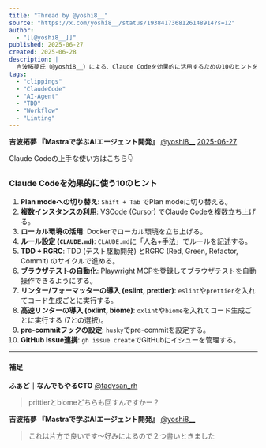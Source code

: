 ```yaml
---
title: "Thread by @yoshi8__"
source: "https://x.com/yoshi8__/status/1938417368126148914?s=12"
author:
  - "[[@yoshi8__]]"
published: 2025-06-27
created: 2025-06-28
description: |
  吉波拓夢氏（@yoshi8__）による、Claude Codeを効果的に活用するための10のヒントをまとめたXのスレッド。
tags:
  - "clippings"
  - "ClaudeCode"
  - "AI-Agent"
  - "TDD"
  - "Workflow"
  - "Linting"
---
```

**吉波拓夢 『Mastraで学ぶAIエージェント開発』** [@yoshi8__](https://x.com/yoshi8__) [2025-06-27](https://x.com/yoshi8__/status/1938417368126148914/history)

Claude Codeの上手な使い方はこちら👇

### Claude Codeを効果的に使う10のヒント

1. **Plan modeへの切り替え**: `Shift + Tab` でPlan modeに切り替える。
2. **複数インスタンスの利用**: VSCode (Cursor) でClaude Codeを複数立ち上げる。
3. **ローカル環境の活用**: Dockerでローカル環境を立ち上げる。
4. **ルール設定 (`CLAUDE.md`)**: `CLAUDE.md`に「人名+手法」でルールを記述する。
5. **TDD + RGRC**: TDD (テスト駆動開発) とRGRC (Red, Green, Refactor, Commit) のサイクルで進める。
6. **ブラウザテストの自動化**: Playwright MCPを登録してブラウザテストを自動操作できるようにする。
7. **リンター/フォーマッターの導入 (eslint, prettier)**: `eslint`や`prettier`を入れてコード生成ごとに実行する。
8. **高速リンターの導入 (oxlint, biome)**: `oxlint`や`biome`を入れてコード生成ごとに実行する (7との選択)。
9. **pre-commitフックの設定**: `husky`でpre-commitを設定する。
10. **GitHub Issue連携**: `gh issue create`でGitHubにイシューを管理する。

---

#### 補足

**ふぁど｜なんでもやるCTO** [@fadysan_rh](https://x.com/fadysan_rh/status/1938431261837865261)

> prittierとbiomeどちらも回すんですかー？

**吉波拓夢 『Mastraで学ぶAIエージェント開発』** [@yoshi8__](https://x.com/yoshi8__/status/1938431393199268064)

> これは片方で良いです〜好みによるので２つ書いときました
